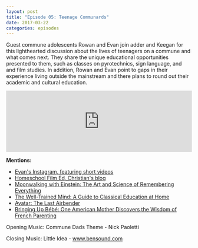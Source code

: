 ```yaml
---
layout: post
title: "Episode 05: Teenage Communards"
date: 2017-03-22
categories: episodes
---
```

Guest commune adolescents Rowan and Evan join adder and Keegan for this lighthearted discussion about the lives of teenagers on a commune and what comes next. They share the unique educational opportunities presented to them, such as classes on pyrotechnics, sign language, and and film studies. In addition, Rowan and Evan point to gaps in their experience living outside the mainstream and there plans to round out their academic and cultural education.

<iframe width="100%" height="166" scrolling="no" frameborder="no" src="https://w.soundcloud.com/player/?url=https%3A//api.soundcloud.com/tracks/312868086&amp;color=ff5500&amp;auto_play=false&amp;hide_related=false&amp;show_comments=true&amp;show_user=true&amp;show_reposts=false"></iframe>

**Mentions:**

* [Evan's Instagram, featuring short videos](http://www.instagram.com/the_aesthetic_slut/)
* [Homeschool Film Ed, Christian's blog](http://homeschoolfilmed.wordpress.com/)
* [Moonwalking with Einstein: The Art and Science of Remembering Everything](http://amzn.to/2mVql4Z)
* [The Well-Trained Mind: A Guide to Classical Education at Home](http://amzn.to/2m8d36t)
* [Avatar: The Last Airbender](http://amzn.to/2nhcPJS)
* [Bringing Up Bébé: One American Mother Discovers the Wisdom of French Parenting](http://amzn.to/2n60wQ3)

Opening Music: Commune Dads Theme - Nick Paoletti

Closing Music: Little Idea - www.bensound.com

